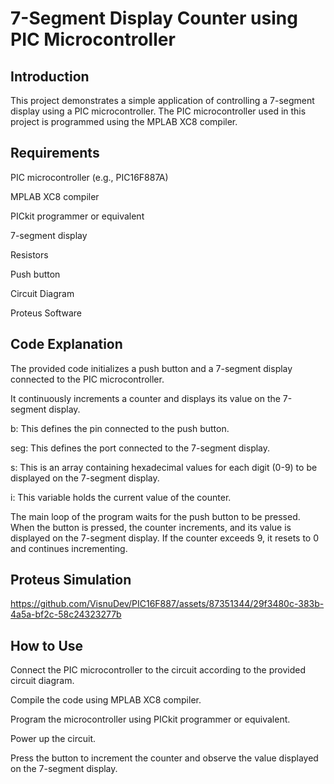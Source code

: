 # 7-Segment Display Counter using PIC Microcontroller

## Introduction

This project demonstrates a simple application of controlling a 7-segment display using a PIC microcontroller. The PIC microcontroller used in this project is programmed using the MPLAB XC8 compiler.

## Requirements

PIC microcontroller (e.g., PIC16F887A)

MPLAB XC8 compiler

PICkit programmer or equivalent

7-segment display

Resistors

Push button

Circuit Diagram

Proteus Software

## Code Explanation

The provided code initializes a push button and a 7-segment display connected to the PIC microcontroller. 

It continuously increments a counter and displays its value on the 7-segment display.

b: This defines the pin connected to the push button.

seg: This defines the port connected to the 7-segment display.

s: This is an array containing hexadecimal values for each digit (0-9) to be displayed on the 7-segment display.

i: This variable holds the current value of the counter.

The main loop of the program waits for the push button to be pressed. When the button is pressed, the counter increments, and its value is displayed on the 7-segment display. If the counter exceeds 9, it resets to 0 and continues incrementing.

## Proteus Simulation



https://github.com/VisnuDev/PIC16F887/assets/87351344/29f3480c-383b-4a5a-bf2c-58c24323277b




## How to Use
Connect the PIC microcontroller to the circuit according to the provided circuit diagram.

Compile the code using MPLAB XC8 compiler.

Program the microcontroller using PICkit programmer or equivalent.

Power up the circuit.

Press the button to increment the counter and observe the value displayed on the 7-segment display.
